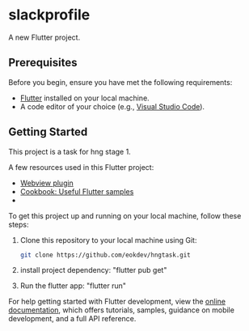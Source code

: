 # slackprofile

A new Flutter project.

## Prerequisites

Before you begin, ensure you have met the following requirements:

- [Flutter](https://flutter.dev/docs/get-started/install) installed on your local machine.
- A code editor of your choice (e.g., [Visual Studio Code](https://code.visualstudio.com/)).

## Getting Started

This project is a task for hng stage 1.

A few resources used in this Flutter project:

- [Webview plugin](https://pub.dev/packages/webview_flutter)
- [Cookbook: Useful Flutter samples](https://docs.flutter.dev/cookbook)
- 
To get this project up and running on your local machine, follow these steps:

1. Clone this repository to your local machine using Git:

   ```bash
   git clone https://github.com/eokdev/hngtask.git
2. install project dependency: "flutter pub get"
3. Run the flutter app: "flutter run"   

For help getting started with Flutter development, view the
[online documentation](https://docs.flutter.dev/), which offers tutorials,
samples, guidance on mobile development, and a full API reference.
